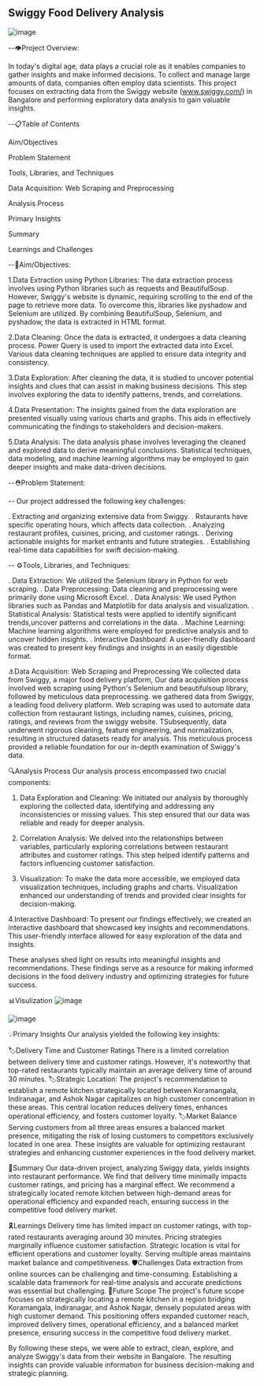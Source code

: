 ## **Swiggy Food Delivery Analysis**

![image](https://github.com/nitinchandra1234/Food-Delivery-Swiggy-/assets/129900069/473be8d4-3673-49c5-a32c-f56f7aae0722)


--👁️Project Overview:

In today's digital age, data plays a crucial role as it enables companies to gather insights and make informed decisions. To collect and manage large amounts of data, companies often employ data scientists. This project focuses on extracting data from the Swiggy website (www.swiggy.com/) in Bangalore and performing exploratory data analysis to gain valuable insights.

--📋Table of Contents

Aim/Objectives

Problem Statement

Tools, Libraries, and Techniques

Data Acquisition: Web Scraping and Preprocessing

Analysis Process

Primary Insights

Summary

Learnings and Challenges

--🎯Aim/Objectives:

1.Data Extraction using Python Libraries:
The data extraction process involves using Python libraries such as requests and BeautifulSoup. However, Swiggy's website is dynamic, requiring scrolling to the end of the page to retrieve more data. To overcome this, libraries like pyshadow and Selenium are utilized. By combining BeautifulSoup, Selenium, and pyshadow, the data is extracted in HTML format.

2.Data Cleaning:
Once the data is extracted, it undergoes a data cleaning process. Power Query is used to import the extracted data into Excel. Various data cleaning techniques are applied to ensure data integrity and consistency.

3.Data Exploration:
After cleaning the data, it is studied to uncover potential insights and clues that can assist in making business decisions. This step involves exploring the data to identify patterns, trends, and correlations.

4.Data Presentation:
The insights gained from the data exploration are presented visually using various charts and graphs. This aids in effectively communicating the findings to stakeholders and decision-makers.

5.Data Analysis:
The data analysis phase involves leveraging the cleaned and explored data to derive meaningful conclusions. Statistical techniques, data modeling, and machine learning algorithms may be employed to gain deeper insights and make data-driven decisions.

--⛑️Problem Statement:

-- Our project addressed the following key challenges:

. Extracting and organizing extensive data from Swiggy.
. Rstaurants have specific operating hours, which affects data collection.
. Analyzing restaurant profiles, cuisines, pricing, and customer ratings.
. Deriving actionable insights for market entrants and future strategies.
. Establishing real-time data capabilities for swift decision-making.

-- ⚙️Tools, Libraries, and Techniques:

. Data Extraction: We utilized the Selenium library in Python for web scraping.
. Data Preprocessing: Data cleaning and preprocessing were primarily done using Microsoft Excel.
. Data Analysis: We used Python libraries such as Pandas and Matplotlib for data analysis and visualization.
. Statistical Analysis: Statistical tests were applied to identify significant trends,uncover patterns and correlations in the data.
. Machine Learning: Machine learning algorithms were employed for predictive analysis and to uncover hidden insights.
. Interactive Dashboard: A user-friendly dashboard was created to present key findings and insights in an easily digestible format.

⚓Data Acquisition: Web Scraping and Preprocessing
We collected data from Swiggy, a major food delivery platform, Our data acquisition process involved web scraping using Python's Selenium and beautifulsoup library, followed by meticulous data preprocessing. we gathered data from Swiggy, a leading food delivery platform. Web scraping was used to automate data collection from restaurant listings, including names, cuisines, pricing, ratings, and reviews from the swiggy website. TSubsequently, data underwent rigorous cleaning, feature engineering, and normalization, resulting in structured datasets ready for analysis. This meticulous process provided a reliable foundation for our in-depth examination of Swiggy's data.

🔍Analysis Process
Our analysis process encompassed two crucial components:

1. Data Exploration and Cleaning: We initiated our analysis by thoroughly exploring the collected data, identifying and addressing any inconsistencies or missing values. This step ensured that our data was reliable and ready for deeper analysis.

2. Correlation Analysis: We delved into the relationships between variables, particularly exploring correlations between restaurant attributes and customer ratings. This step helped identify patterns and factors influencing customer satisfaction.

3. Visualization: To make the data more accessible, we employed data visualization techniques, including graphs and charts. Visualization enhanced our understanding of trends and provided clear insights for decision-making.

4.Interactive Dashboard: To present our findings effectively, we created an interactive dashboard that showcased key insights and recommendations. This user-friendly interface allowed for easy exploration of the data and insights.

These analyses shed light on results into meaningful insights and recommendations. These findings serve as a resource for making informed decisions in the food delivery industry and optimizing strategies for future success.


📊Visulization
![image](https://github.com/nitinchandra1234/Food-Delivery-Swiggy-/assets/129900069/822874a2-26e8-41ff-97e0-f830c9121f45)




![image](https://github.com/nitinchandra1234/Food-Delivery-Swiggy-/assets/129900069/0772f804-c820-49ba-a3ad-54afb1695558)





💡Primary Insights
Our analysis yielded the following key insights:

🏷️Delivery Time and Customer Ratings
There is a limited correlation between delivery time and customer ratings. However, it's noteworthy that top-rated restaurants typically maintain an average delivery time of around 30 minutes.
🏷️Strategic Location:
The project's recommendation to establish a remote kitchen strategically located between Koramangala, Indiranagar, and Ashok Nagar capitalizes on high customer concentration in these areas. This central location reduces delivery times, enhances operational efficiency, and fosters customer loyalty.
🏷️Market Balance
Serving customers from all three areas ensures a balanced market presence, mitigating the risk of losing customers to competitors exclusively located in one area.
These insights are valuable for optimizing restaurant strategies and enhancing customer experiences in the food delivery market.


💼Summary
Our data-driven project, analyzing Swiggy data, yields insights into restaurant performance. We find that delivery time minimally impacts customer ratings, and pricing has a marginal effect. We recommend a strategically located remote kitchen between high-demand areas for operational efficiency and expanded reach, ensuring success in the competitive food delivery market.

🎗️Learnings
Delivery time has limited impact on customer ratings, with top-rated restaurants averaging around 30 minutes.
Pricing strategies marginally influence customer satisfaction.
Strategic location is vital for efficient operations and customer loyalty.
Serving multiple areas maintains market balance and competitiveness.
🛡️Challenges
Data extraction from online sources can be challenging and time-consuming.
Establishing a scalable data framework for real-time analysis and accurate predictions was essential but challenging.
🧰Future Scope
The project's future scope focuses on strategically locating a remote kitchen in a region bridging Koramangala, Indiranagar, and Ashok Nagar, densely populated areas with high customer demand. This positioning offers expanded customer reach, improved delivery times, operational efficiency, and a balanced market presence, ensuring success in the competitive food delivery market.



By following these steps, we were able to extract, clean, explore, and analyze Swiggy's data from their website in Bangalore. The resulting insights can provide valuable information for business decision-making and strategic planning.
